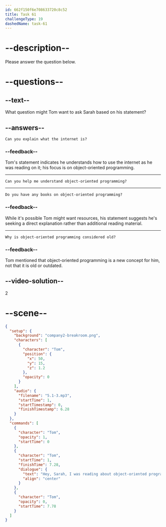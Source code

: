 ```yaml
---
id: 662f150f6e708633720c8c52
title: Task 61
challengeType: 19
dashedName: task-61
---
```


<!-- (Audio) Tom: Hey, Sarah, I was reading about object-oriented programming on the internet. It's a new concept for me. -->

# --description--

Please answer the question below.

# --questions--

## --text--

What question might Tom want to ask Sarah based on his statement?

## --answers--

`Can you explain what the internet is?`

### --feedback--

Tom's statement indicates he understands how to use the internet as he was reading on it; his focus is on object-oriented programming.

---

`Can you help me understand object-oriented programming?`

---

`Do you have any books on object-oriented programming?`

### --feedback--

While it's possible Tom might want resources, his statement suggests he's seeking a direct explanation rather than additional reading material.

---

`Why is object-oriented programming considered old?`

### --feedback--

Tom mentioned that object-oriented programming is a new concept for him, not that it is old or outdated.

## --video-solution--

2

# --scene--

```json
{
  "setup": {
    "background": "company2-breakroom.png",
    "characters": [
      {
        "character": "Tom",
        "position": {
          "x": 50,
          "y": 15,
          "z": 1.2
        },
        "opacity": 0
      }
    ],
    "audio": {
      "filename": "5.1-3.mp3",
      "startTime": 1,
      "startTimestamp": 0,
      "finishTimestamp": 6.28
    }
  },
  "commands": [
    {
      "character": "Tom",
      "opacity": 1,
      "startTime": 0
    },
    {
      "character": "Tom",
      "startTime": 1,
      "finishTime": 7.28,
      "dialogue": {
        "text": "Hey, Sarah, I was reading about object-oriented programming on the internet. It's a new concept for me.",
        "align": "center"
      }
    },
    {
      "character": "Tom",
      "opacity": 0,
      "startTime": 7.78
    }
  ]
}
```
